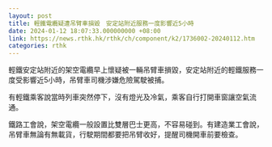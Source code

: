 ```yaml
---
layout: post
title: 輕鐵電纜疑遭吊臂車損毀　安定站附近服務一度影響近5小時
date: 2024-01-12 18:07:33.000000000 +08:00
link: https://news.rthk.hk/rthk/ch/component/k2/1736002-20240112.htm
categories: rthk
---
```


輕鐵安定站附近的架空電纜早上懷疑被一輛吊臂車損毀，安定站附近的輕鐵服務一度受影響近5小時，吊臂車司機涉嫌危險駕駛被捕。

有輕鐵乘客說當時列車突然停下，沒有燈光及冷氣，乘客自行打開車窗讓空氣流通。

鐵路工會說，架空電纜一般設置比雙層巴士更高，不容易碰到。有建造業工會說，吊臂車無論有無載貨，行駛期間都要把吊臂收好，提醒司機開車前要檢查。
